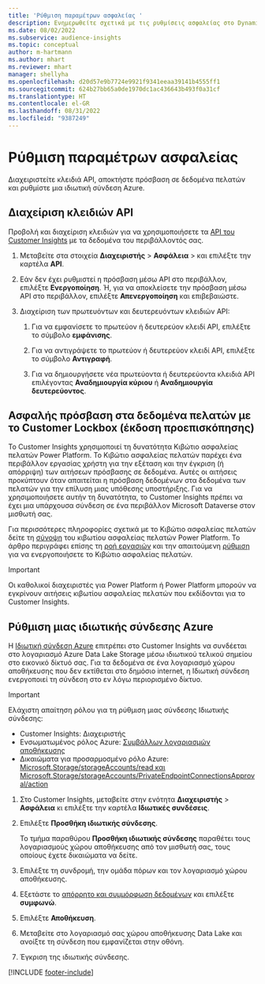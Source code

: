 ```yaml
---
title: 'Ρύθμιση παραμέτρων ασφαλείας '
description: Ενημερωθείτε σχετικά με τις ρυθμίσεις ασφαλείας στο Dynamics 365 Customer Insights.
ms.date: 08/02/2022
ms.subservice: audience-insights
ms.topic: conceptual
author: m-hartmann
ms.author: mhart
ms.reviewer: mhart
manager: shellyha
ms.openlocfilehash: d20d57e9b7724e9921f9341eeaa39141b4555ff1
ms.sourcegitcommit: 624b27bb65a0de1970dc1ac436643b493f0a31cf
ms.translationtype: HT
ms.contentlocale: el-GR
ms.lasthandoff: 08/31/2022
ms.locfileid: "9387249"
---
```

# <a name="configure-security-settings"></a>Ρύθμιση παραμέτρων ασφαλείας 

Διαχειριστείτε κλειδιά API, αποκτήστε πρόσβαση σε δεδομένα πελατών και ρυθμίστε μια ιδιωτική σύνδεση Azure.

## <a name="manage-api-keys"></a>Διαχείριση κλειδιών API

Προβολή και διαχείριση κλειδιών για να χρησιμοποιήσετε τα [API του Customer Insights](apis.md) με τα δεδομένα του περιβάλλοντός σας.

1. Μεταβείτε στα στοιχεία **Διαχειριστής** > **Ασφάλεια** > και επιλέξτε την καρτέλα **API**.

1. Εάν δεν έχει ρυθμιστεί η πρόσβαση μέσω API στο περιβάλλον, επιλέξτε **Ενεργοποίηση**. Ή, για να αποκλείσετε την πρόσβαση μέσω API στο περιβάλλον, επιλέξτε **Απενεργοποίηση** και επιβεβαιώστε.

1. Διαχείριση των πρωτευόντων και δευτερευόντων κλειδιών API:

   1. Για να εμφανίσετε το πρωτεύον ή δευτερεύον κλειδί API, επιλέξτε το σύμβολο **εμφάνισης**.

   1. Για να αντιγράψετε το πρωτεύον ή δευτερεύον κλειδί API, επιλέξτε το σύμβολο **Αντιγραφή**.

   1. Για να δημιουργήσετε νέα πρωτεύοντα ή δευτερεύοντα κλειδιά API επιλέγοντας **Αναδημιουργία κύριου** ή **Αναδημιουργία δευτερεύοντος**.

## <a name="securely-access-customer-data-with-customer-lockbox-preview"></a>Ασφαλής πρόσβαση στα δεδομένα πελατών με το Customer Lockbox (έκδοση προεπισκόπησης)

Το Customer Insights χρησιμοποιεί τη δυνατότητα Κιβώτιο ασφαλείας πελατών Power Platform. Το Κιβώτιο ασφαλείας πελατών παρέχει ένα περιβάλλον εργασίας χρήστη για την εξέταση και την έγκριση (ή απόρριψη) των αιτήσεων πρόσβασης σε δεδομένα. Αυτές οι αιτήσεις προκύπτουν όταν απαιτείται η πρόσβαση δεδομένων στα δεδομένα των πελατών για την επίλυση μιας υπόθεσης υποστήριξης. Για να χρησιμοποιήσετε αυτήν τη δυνατότητα, το Customer Insights πρέπει να έχει μια υπάρχουσα σύνδεση σε ένα περιβάλλον Microsoft Dataverse στον μισθωτή σας.

Για περισσότερες πληροφορίες σχετικά με το Κιβώτιο ασφαλείας πελατών δείτε τη [σύνοψη](/power-platform/admin/about-lockbox#summary) του κιβωτίου ασφαλείας πελατών Power Platform. Το άρθρο περιγράφει επίσης τη [ροή εργασιών](/power-platform/admin/about-lockbox#workflow) και την απαιτούμενη [ρύθμιση](/power-platform/admin/about-lockbox#enable-the-lockbox-policy) για να ενεργοποιήσετε το Κιβώτιο ασφαλείας πελατών.

> [!IMPORTANT]
> Οι καθολικοί διαχειριστές για Power Platform ή Power Platform μπορούν να εγκρίνουν αιτήσεις κιβωτίου ασφαλείας πελατών που εκδίδονται για το Customer Insights.

## <a name="set-up-an-azure-private-link"></a>Ρύθμιση μιας ιδιωτικής σύνδεσης Azure

Η [Ιδιωτική σύνδεση Azure](/azure/private-link/private-link-overview) επιτρέπει στο Customer Insights να συνδέεται στο λογαριασμό Azure Data Lake Storage μέσω ιδιωτικού τελικού σημείου στο εικονικό δίκτυό σας. Για τα δεδομένα σε ένα λογαριασμό χώρου αποθήκευσης που δεν εκτίθεται στο δημόσιο internet, η Ιδιωτική σύνδεση ενεργοποιεί τη σύνδεση στο εν λόγω περιορισμένο δίκτυο.

> [!IMPORTANT]
> Ελάχιστη απαίτηση ρόλου για τη ρύθμιση μιας σύνδεσης Ιδιωτικής σύνδεσης:
>
> - Customer Insights: Διαχειριστής
> - Ενσωματωμένος ρόλος Azure: [Συμβάλλων λογαριασμών αποθήκευσης](/azure/role-based-access-control/built-in-roles#storage-account-contributor)
> - Δικαιώματα για προσαρμοσμένο ρόλο Azure: [Microsoft.Storage/storageAccounts/read και Microsoft.Storage/storageAccounts/PrivateEndpointConnectionsApproval/action](/azure/role-based-access-control/resource-provider-operations#microsoftstorage)

1. Στο Customer Insights, μεταβείτε στην ενότητα **Διαχειριστής** > **Ασφάλεια** κι επιλέξτε την καρτέλα **Ιδιωτικές συνδέσεις**.

1. Επιλέξτε **Προσθήκη ιδιωτικής σύνδεσης**.

   Το τμήμα παραθύρου **Προσθήκη ιδιωτικής σύνδεσης** παραθέτει τους λογαριασμούς χώρου αποθήκευσης από τον μισθωτή σας, τους οποίους έχετε δικαιώματα να δείτε.

1. Επιλέξτε τη συνδρομή, την ομάδα πόρων και τον λογαριασμό χώρου αποθήκευσης.

1. Εξετάστε το [απόρρητο και συμμόρφωση δεδομένων](connections.md#data-privacy-and-compliance) και επιλέξτε **συμφωνώ**.

1. Επιλέξτε **Αποθήκευση**.

1. Μεταβείτε στο λογαριασμό σας χώρου αποθήκευσης Data Lake και ανοίξτε τη σύνδεση που εμφανίζεται στην οθόνη.

1. Έγκριση της ιδιωτικής σύνδεσης.


[!INCLUDE [footer-include](includes/footer-banner.md)]
